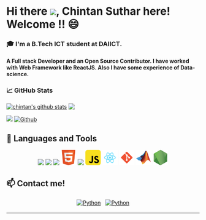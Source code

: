 <h1> Hi there <img src="https://raw.githubusercontent.com/MartinHeinz/MartinHeinz/master/wave.gif" width="30px">, Chintan Suthar here!
  <br>
  Welcome !! 😄</h1>


### 🎓 I'm a B.Tech ICT student at DAIICT.

#### A Full stack Developer and an Open Source Contributor. I have worked with Web Framework like ReactJS. Also I have some experience of Data-science.


### &#x1f4c8; GitHub Stats

<a href="https://github.com/chintansuthar72/github-readme-stats"><img align="center" src="https://github-readme-stats.vercel.app/api?username=chintansuthar72&show_icons=true&include_all_commits=true&theme=tokyonight&hide_border=true" alt="chintan's github stats" /></a> 
<a href="https://github.com/chintansuthar72/github-readme-stats"><img align="center" src="https://github-readme-stats.vercel.app/api/top-langs/?username=chintansuthar72&layout=compact&theme=tokyonight&hide_border=true" /></a> 

![](https://visitor-badge.laobi.icu/badge?page_id=chintansuthar72.chintansuthar72)
[![Github](https://img.shields.io/github/followers/chintansuthar72?label=Follow&style=social)](https://github.com/chintansuthar72)


## 🧰 **Languages and Tools**  
<p align="center"> 
<img src=https://upload.wikimedia.org/wikipedia/commons/thumb/1/18/C_Programming_Language.svg/1200px-C_Programming_Language.svg.png height='40' weight='40'/>
  <img src=https://upload.wikimedia.org/wikipedia/commons/thumb/1/18/ISO_C%2B%2B_Logo.svg/1200px-ISO_C%2B%2B_Logo.svg.png  height='40' weight='40'/>
  <img src=https://upload.wikimedia.org/wikipedia/commons/thumb/c/c3/Python-logo-notext.svg/1200px-Python-logo-notext.svg.png height='40' weight='40'/>
  <img src=https://github.com/edent/SuperTinyIcons/blob/master/images/svg/html5.svg height='40' weight='40'/>
  <img src=https://cdn.345tool.com/public/logos/css-formatter-logo.png height='40'  weight='40'/> 
  <img src=https://github.com/edent/SuperTinyIcons/blob/master/images/svg/javascript.svg height='40' weight='40'/>
  <img src=https://github.com/edent/SuperTinyIcons/blob/master/images/svg/react.svg height='40' weight='40'/>
  <img src=https://github.com/edent/SuperTinyIcons/blob/master/images/svg/git.svg  height='40' weight='40'/>
  <img src=https://github.com/shantanutyagi67/shantanutyagi67/blob/main/matlab.png  height='40' weight='40'/>
<code><img height='40' weight='40' src="https://raw.githubusercontent.com/github/explore/80688e429a7d4ef2fca1e82350fe8e3517d3494d/topics/nodejs/nodejs.png"></code>  
</p>



## 📫 **Contact me**! 
<p align="center"> 
 <a href="https://www.linkedin.com/in/chintan-suthar-0726a41aa/" target="_blank" rel="noopener noreferrer"> <img src="https://img.shields.io/badge/LinkedIn-0077B5?style=for-the-badge&logo=linkedin&logoColor=white" alt="Python" height="40" style="vertical-align:top; margin:4px"></a>
 <a href="mailto:mrchintansuthar@gmail.com"> <img src="https://img.shields.io/badge/Gmail-D14836?style=for-the-badge&logo=gmail&logoColor=white" alt="Python" height="40" style="vertical-align:top; margin:4px"></a>
</p>

---
